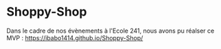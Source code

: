# Shoppy-Shop
Dans le cadre de nos évènements à l'Ecole 241, nous avons pu réalser ce MVP : https://ibabo1414.github.io/Shoppy-Shop/
